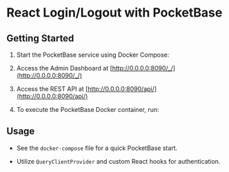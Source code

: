 # React Login/Logout with PocketBase

## Getting Started

1. Start the PocketBase service using Docker Compose:



2. Access the Admin Dashboard at [http://0.0.0.0:8090/_/](http://0.0.0.0:8090/_/)

3. Access the REST API at [http://0.0.0.0:8090/api/](http://0.0.0.0:8090/api/)

4. To execute the PocketBase Docker container, run:


## Usage

- See the `docker-compose` file for a quick PocketBase start.

- Utilize `QueryClientProvider` and custom React hooks for authentication.

